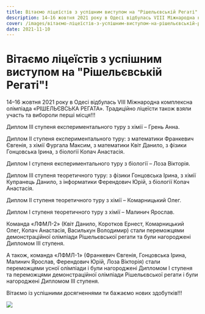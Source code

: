 ```yaml
---
title: Вітаємо ліцеїстів з успішним виступом на "Рішельєвській Регаті"!
description: 14–16 жовтня 2021 року в Одесі відбулась VIII Міжнародна комплексна олімпіада «РІШЕЛЬЄВСЬКА РЕГАТА». Традиційно ліцеїсти також взяли участь та вибороли перші місця!!!
cover: /images/вітаємо-ліцеїстів-з-успішним-виступом-на-рішельєвській-регаті_рішельєвські-дипломи.jpg
date: 2021-11-10
---
```

# Вітаємо ліцеїстів з успішним виступом на "Рішельєвській Регаті"!

14–16 жовтня 2021 року в Одесі відбулась VIII Міжнародна комплексна олімпіада «РІШЕЛЬЄВСЬКА РЕГАТА».
Традиційно ліцеїсти також взяли участь та вибороли перші місця!!!

Диплом ІІІ ступеня експериментального туру з хімії – Грень Анна.

Диплом ІІ ступеня експериментального туру:  з математики Франкевич Євгенія, з хімії Фургала Максим, з математики Квіт Данило, з фізики Гонцовська Ірина, з біології Копач Анастасія.

Диплом І ступеня експериментального туру з біології – Лоза Вікторія.

Диплом ІІІ ступеня теоретичного туру:  з фізики Гонцовська Ірина, з хімії Купранець Данило, з інформатики Ферендович Юрій, з біології Копач Анастасія.

Диплом ІІ ступеня теоретичного туру з хімії –  Комарницький Олег.

Диплом І ступеня теоретичного туру з хімії – Малинич Ярослав.

Команда «ЛФМЛ-2» (Квіт Данило, Коротков Ернест, Комарницький Олег, Копач Анастасія, Василькун Володимир) стали переможцями демонстраційної олімпіади Рішельєвської регати та були нагороджені Дипломом ІІІ ступеня.

А також, команда «ЛФМЛ-1» (Франкевич Євгенія, Гонцовська Ірина, Малинич Ярослав, Ферендович Юрій, Лоза Вікторія) стали переможцями усної олімпіади і були нагороджені Дипломом І ступеня та переможцями демонстраційної олімпіади Рішельєвської регати і були нагороджені Дипломом ІІІ ступеня.

Вітаємо із успішними досягненнями ти бажаємо нових здобутків!!!

![](/images/вітаємо-ліцеїстів-з-успішним-виступом-на-рішельєвській-регаті_рішельєвські-дипломи.jpg)
